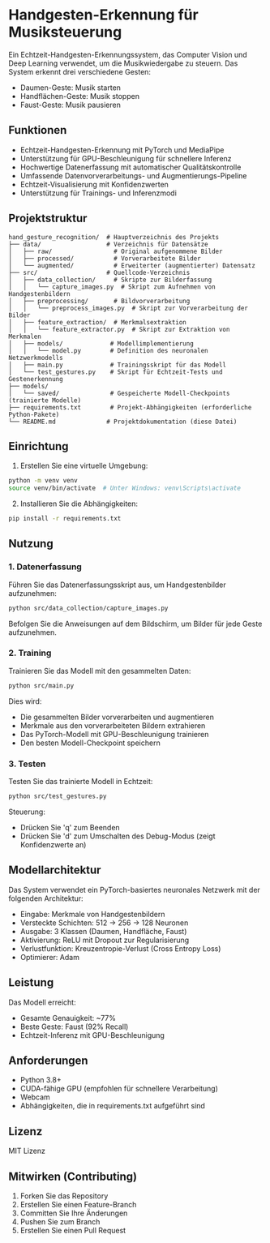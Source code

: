 # Handgesten-Erkennung für Musiksteuerung

Ein Echtzeit-Handgesten-Erkennungssystem, das Computer Vision und Deep Learning verwendet, um die Musikwiedergabe zu steuern. Das System erkennt drei verschiedene Gesten:
- Daumen-Geste: Musik starten
- Handflächen-Geste: Musik stoppen
- Faust-Geste: Musik pausieren

## Funktionen

- Echtzeit-Handgesten-Erkennung mit PyTorch und MediaPipe
- Unterstützung für GPU-Beschleunigung für schnellere Inferenz
- Hochwertige Datenerfassung mit automatischer Qualitätskontrolle
- Umfassende Datenvorverarbeitungs- und Augmentierungs-Pipeline
- Echtzeit-Visualisierung mit Konfidenzwerten
- Unterstützung für Trainings- und Inferenzmodi

## Projektstruktur

```
hand_gesture_recognition/  # Hauptverzeichnis des Projekts
├── data/                  # Verzeichnis für Datensätze
│   ├── raw/                 # Original aufgenommene Bilder
│   ├── processed/           # Vorverarbeitete Bilder
│   └── augmented/           # Erweiterter (augmentierter) Datensatz
├── src/                   # Quellcode-Verzeichnis
│   ├── data_collection/     # Skripte zur Bilderfassung
│   │   └── capture_images.py  # Skript zum Aufnehmen von Handgestenbildern
│   ├── preprocessing/       # Bildvorverarbeitung
│   │   └── preprocess_images.py  # Skript zur Vorverarbeitung der Bilder
│   ├── feature_extraction/  # Merkmalsextraktion
│   │   └── feature_extractor.py  # Skript zur Extraktion von Merkmalen
│   ├── models/             # Modellimplementierung
│   │   └── model.py        # Definition des neuronalen Netzwerkmodells
│   ├── main.py             # Trainingsskript für das Modell
│   └── test_gestures.py    # Skript für Echtzeit-Tests und Gestenerkennung
├── models/
│   └── saved/              # Gespeicherte Modell-Checkpoints (trainierte Modelle)
├── requirements.txt        # Projekt-Abhängigkeiten (erforderliche Python-Pakete)
└── README.md              # Projektdokumentation (diese Datei)
```

## Einrichtung

1. Erstellen Sie eine virtuelle Umgebung:
```bash
python -m venv venv
source venv/bin/activate  # Unter Windows: venv\Scripts\activate
```

2. Installieren Sie die Abhängigkeiten:
```bash
pip install -r requirements.txt
```

## Nutzung

### 1. Datenerfassung

Führen Sie das Datenerfassungsskript aus, um Handgestenbilder aufzunehmen:
```bash
python src/data_collection/capture_images.py
```
Befolgen Sie die Anweisungen auf dem Bildschirm, um Bilder für jede Geste aufzunehmen.

### 2. Training

Trainieren Sie das Modell mit den gesammelten Daten:
```bash
python src/main.py
```
Dies wird:
- Die gesammelten Bilder vorverarbeiten und augmentieren
- Merkmale aus den vorverarbeiteten Bildern extrahieren
- Das PyTorch-Modell mit GPU-Beschleunigung trainieren
- Den besten Modell-Checkpoint speichern

### 3. Testen

Testen Sie das trainierte Modell in Echtzeit:
```bash
python src/test_gestures.py
```
Steuerung:
- Drücken Sie 'q' zum Beenden
- Drücken Sie 'd' zum Umschalten des Debug-Modus (zeigt Konfidenzwerte an)

## Modellarchitektur

Das System verwendet ein PyTorch-basiertes neuronales Netzwerk mit der folgenden Architektur:
- Eingabe: Merkmale von Handgestenbildern
- Versteckte Schichten: 512 → 256 → 128 Neuronen
- Ausgabe: 3 Klassen (Daumen, Handfläche, Faust)
- Aktivierung: ReLU mit Dropout zur Regularisierung
- Verlustfunktion: Kreuzentropie-Verlust (Cross Entropy Loss)
- Optimierer: Adam

## Leistung

Das Modell erreicht:
- Gesamte Genauigkeit: ~77%
- Beste Geste: Faust (92% Recall)
- Echtzeit-Inferenz mit GPU-Beschleunigung

## Anforderungen

- Python 3.8+
- CUDA-fähige GPU (empfohlen für schnellere Verarbeitung)
- Webcam
- Abhängigkeiten, die in requirements.txt aufgeführt sind

## Lizenz

MIT Lizenz

## Mitwirken (Contributing)

1. Forken Sie das Repository
2. Erstellen Sie einen Feature-Branch
3. Committen Sie Ihre Änderungen
4. Pushen Sie zum Branch
5. Erstellen Sie einen Pull Request
